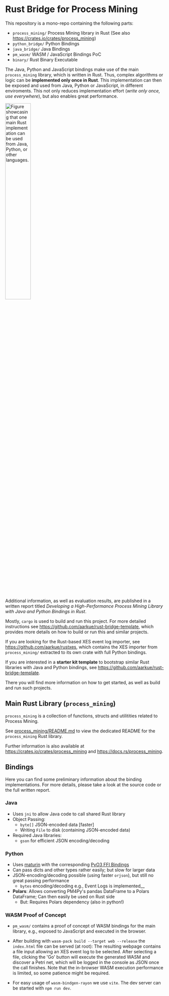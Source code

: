 # Rust Bridge for Process Mining

This repository is a mono-repo containing the following parts:
- `process_mining/` Process Mining library in Rust (See also https://crates.io/crates/process_mining)
- `python_bridge/` Python Bindings
- `java_bridge/` Java Bindings
- `pm_wasm/` WASM / JavaScript Bindings PoC
- `binary/` Rust Binary Executable

The Java, Python and JavaScript bindings make use of the main `process_mining` library, which is written in Rust.
Thus, complex algorithms or logic can be __implemented only once in Rust__. This implementation can then be exposed and used from Java, Python or JavaScript, in different enviroments.
This not only reduces implementation effort (_write only once, use everywhere_), but also enables great performance.

<img width="40%" src="https://github.com/aarkue/rust-bridge-process-mining/assets/20766652/fab66ce3-2547-4527-af2d-b5a25b3ca446" alt="Figure showcasing that one main Rust implementation can be used from Java, Python, or other languages."/>
  
Additional information, as well as evaluation results, are published in a written report titled _Developing a High-Performance Process Mining Library with Java and Python Bindings in Rust_.

Mostly, `cargo` is used to build and run this project. For more detailed instructions see https://github.com/aarkue/rust-bridge-template, which provides more details on how to build or run this and similar projects.

If you are looking for the Rust-based XES event log importer, see https://github.com/aarkue/rustxes, which contains the XES importer from `process_mining/` extracted to its own crate with full Python bindings.

If you are interested in a __starter kit template__ to bootstrap similar Rust libraries with Java and Python bindings, see https://github.com/aarkue/rust-bridge-template.

There you will find more information on how to get started, as well as build and run such projects.

## Main Rust Library (`process_mining`)
`process_mining` is a collection of functions, structs and utilitities related to Process Mining.

See [process_mining/README.md](./process_mining/README.md) to view the dedicated README for the `process_mining` Rust library.

Further information is also available at https://crates.io/crates/process_mining and https://docs.rs/process_mining.

## Bindings
Here you can find some preliminary information about the binding implementations.
For more details, please take a look at the source code or the full written report.

### Java
- Uses `jni` to allow Java code to call shared Rust library
- Object Passing:
  - `byte[]` JSON-encoded data [faster]
  - Writing `File` to disk (containing JSON-encoded data)
- Required Java libraries:
  - `gson` for efficient JSON encoding/decoding
  
### Python
- Uses [maturin](https://github.com/PyO3/maturin) with the corresponding [PyO3 FFI Bindings](https://github.com/PyO3/PyO3)
- Can pass dicts and other types rather easily; but slow for larger data
- JSON-encoding/decoding possible (using faster `orjson`), but still no great passing performance
  - `bytes` encoding/decoding e.g., Event Logs is implemented__
- __Polars__: Allows converting PM4Py's pandas DataFrame to a Polars DataFrame; Can then easily be used on Rust side
  - But: Requires Polars dependency (also in python!)


### WASM Proof of Concept
- `pm_wasm/` contains a proof of concept of WASM bindings for the main library, e.g., exposed to JavaScript and executed in the browser.
- After building with `wasm-pack build --target web --release` the `index.html` file can be served (at root): The resulting webpage contains a file input allowing an XES event log to be selected.
After selecting a file, clicking the 'Go' button will execute the generated WASM and discover a Petri net, which will be logged in the console as JSON once the call finishes. Note that the in-browser WASM execution performance is limited, so some patience might be required.  

- For easy usage of `wasm-bindgen-rayon` we use `vite`. The dev server can be started with `npm run dev`.
